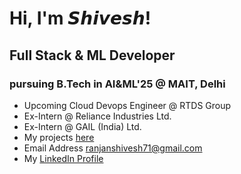 # Hi, I'm 𝙎𝙝𝙞𝙫𝙚𝙨𝙝!
## Full Stack & ML Developer
### pursuing B.Tech in AI&ML'25 @ MAIT, Delhi
- Upcoming Cloud Devops Engineer @ RTDS Group
- Ex-Intern @ Reliance Industries Ltd.
- Ex-Intern @ GAIL (India) Ltd.
- My projects [here](https://github.com/shivesh-ranjan?tab=repositories)
- Email Address ranjanshivesh71@gmail.com
- My <a href="https://www.linkedin.com/in/shivesh-ranjan/">LinkedIn Profile</a>
